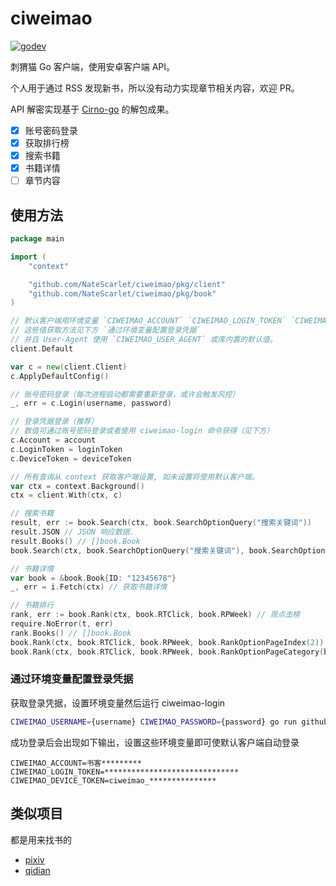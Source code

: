 # ciweimao

[![godev](https://img.shields.io/static/v1?label=godev&message=reference&color=00add8)](https://pkg.go.dev/github.com/NateScarlet/ciweimao/pkg)

刺猬猫 Go 客户端，使用安卓客户端 API。

个人用于通过 RSS 发现新书，所以没有动力实现章节相关内容，欢迎 PR。

API 解密实现基于 [Cirno-go](https://github.com/zsakvo/Cirno-go) 的解包成果。

- [x] 账号密码登录
- [x] 获取排行榜
- [x] 搜索书籍
- [x] 书籍详情
- [ ] 章节内容

## 使用方法

```go
package main

import (
    "context"

    "github.com/NateScarlet/ciweimao/pkg/client"
    "github.com/NateScarlet/ciweimao/pkg/book"
)

// 默认客户端用环境变量 `CIWEIMAO_ACCOUNT` `CIWEIMAO_LOGIN_TOKEN` `CIWEIMAO_DEVICE_TOKEN` 登录。
// 这些值获取方法见下方 `通过环境变量配置登录凭据`
// 并且 User-Agent 使用 `CIWEIMAO_USER_AGENT` 或库内置的默认值。
client.Default

var c = new(client.Client)
c.ApplyDefaultConfig()

// 账号密码登录（每次进程启动都需要重新登录，或许会触发风控）
_, err = c.Login(username, password)

// 登录凭据登录（推荐）
// 数值可通过账号密码登录或者使用 ciweimao-login 命令获得（见下方）
c.Account = account
c.LoginToken = loginToken
c.DeviceToken = deviceToken

// 所有查询从 context 获取客户端设置, 如未设置将使用默认客户端。
var ctx = context.Background()
ctx = client.With(ctx, c)

// 搜索书籍
result, err := book.Search(ctx, book.SearchOptionQuery("搜索关键词"))
result.JSON // JSON 响应数据.
result.Books() // []book.Book
book.Search(ctx, book.SearchOptionQuery("搜索关键词"), book.SearchOptionPageIndex(1)) // 获取第二页

// 书籍详情
var book = &book.Book{ID: "12345678"}
_, err = i.Fetch(ctx) // 获取书籍详情

// 书籍排行
rank, err := book.Rank(ctx, book.RTClick, book.RPWeek) // 周点击榜
require.NoError(t, err)
rank.Books() // []book.Book
book.Rank(ctx, book.RTClick, book.RPWeek, book.RankOptionPageIndex(2)) // 第二页
book.Rank(ctx, book.RTClick, book.RPWeek, book.RankOptionPageCategory(book.C免费同人)) // 分类筛选
```

### 通过环境变量配置登录凭据

获取登录凭据，设置环境变量然后运行 ciweimao-login

```bash
CIWEIMAO_USERNAME={username} CIWEIMAO_PASSWORD={password} go run github.com/NateScarlet/ciweimao/cmd/ciweimao-login
```

成功登录后会出现如下输出，设置这些环境变量即可使默认客户端自动登录

```shell
CIWEIMAO_ACCOUNT=书客*********
CIWEIMAO_LOGIN_TOKEN=******************************
CIWEIMAO_DEVICE_TOKEN=ciweimao_***************
```

## 类似项目

都是用来找书的

- [pixiv](https://github.com/NateScarlet/pixiv)
- [qidian](https://github.com/NateScarlet/qidian)
